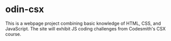 # odin-csx

This is a webpage project combining basic knowledge of HTML, CSS, and JavaScript.
The site will exhibit JS coding challenges from Codesmith's CSX course.